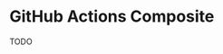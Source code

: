 # GitHub Actions Composite

<!--
https://github.blog/changelog/2021-08-25-github-actions-reduce-duplication-with-action-composition/
https://dev.to/n3wt0n/github-composite-actions-nest-actions-within-actions-3e5l
https://stackoverflow.com/questions/69034292/how-do-you-use-a-composite-action-that-exists-in-a-private-repository
https://stackoverflow.com/questions/63596379/composite-run-steps-github-actions-error-an-action-could-not-be-found-at-the-u
-->

TODO
